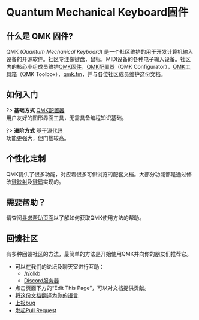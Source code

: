 # Quantum Mechanical Keyboard固件

<!---
  original document: 0.15.12:docs/README.md
  git diff 0.15.12 HEAD -- docs/README.md | cat
-->

## 什么是 QMK 固件?

QMK (*Quantum Mechanical Keyboard*) 是一个社区维护的用于开发计算机输入设备的开源软件。社区专注像键盘，鼠标，MIDI设备的各种电子输入设备。社区内的核心小组成员维护[QMK固件](https://github.com/qmk/qmk_firmware)，[QMK配置器](https://config.qmk.fm)（QMK Configurator），[QMK工具箱](https://github.com/qmk/qmk_toolbox)（QMK Toolbox），[qmk.fm](https://qmk.fm)，并与各位社区成员维护这份文档。

## 如何入门

<div class="flex-container">

?> **基础方式** [QMK配置器](zh-cn/newbs_building_firmware_configurator.md) <br>
用户友好的图形界面工具，无需具备编程知识基础。

?> **进阶方式** [基于源代码](zh-cn/newbs.md) <br> 
功能更强大，但门槛较高。

</div>

## 个性化定制

QMK提供了很多功能，对应着很多可供浏览的配套文档。大部分功能都是通过修改[键映射](zh-cn/keymap.md)及[键码](zh-cn/keycodes.md)实现的。

## 需要帮助？

请查阅[寻求帮助页面](zh-cn/support.md)以了解如何获取QMK使用方法的帮助。

## 回馈社区

有多种回馈社区的方法，最简单的方法是开始使用QMK并向你的朋友们推荐它。

* 可以在我们的论坛及聊天室进行互助：
    * [/r/olkb](https://www.reddit.com/r/olkb/)
    * [Discord服务器](https://discord.gg/Uq7gcHh)
* 点击页面下方的“Edit This Page”，可以对文档提供贡献。
* [将这份文档翻译为你的语言](zh-cn/translating.md)
* [上报bug](https://github.com/qmk/qmk_firmware/issues/new/choose)
* [发起Pull Request](zh-cn/contributing.md)
